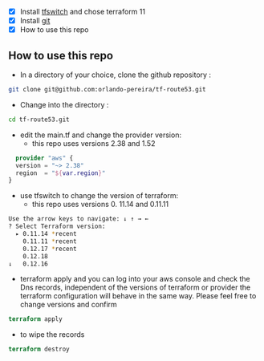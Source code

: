 
- [x] Install [tfswitch](https://warrensbox.github.io/terraform-switcher/) and chose terraform 11
- [x] Install [git](https://gist.github.com/derhuerst/1b15ff4652a867391f03)
- [x] How to use this repo

## How to use this repo

- In a directory of your choice, clone the github repository :
  
```bash
git clone git@github.com:orlando-pereira/tf-route53.git
```

- Change into the directory :
  
```bash
cd tf-route53.git
```

- edit the main.tf and change the  provider version:
   - this repo uses versions 2.38  and 1.52
  
```terraform
  provider "aws" {
  version = "~> 2.38"
  region  = "${var.region}"
}

```

- use tfswitch to change the version of terraform:
  - this repo uses versions 0. 11.14 and 0.11.11

```bash
Use the arrow keys to navigate: ↓ ↑ → ← 
? Select Terraform version: 
  ▸ 0.11.14 *recent
    0.11.11 *recent
    0.12.17 *recent
    0.12.18
↓   0.12.16 
```

- terraform apply and you can log into your aws console and check the Dns records, independent of the versions of terraform or provider the terraform configuration will behave in the same way. Please feel free to change versions and confirm

```terraform
terraform apply
```

- to wipe the records

```terraform
terraform destroy
```
